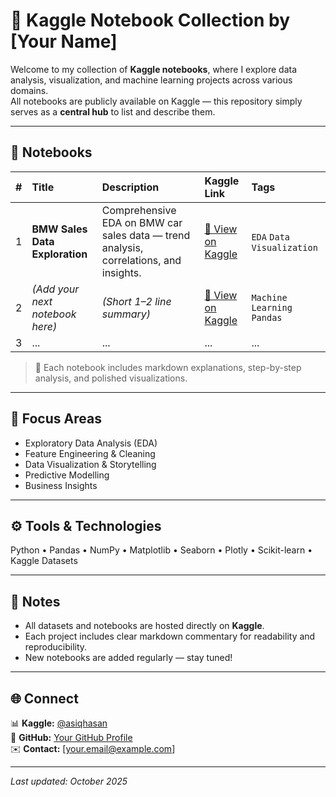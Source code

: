 # 📘 Kaggle Notebook Collection by [Your Name]

Welcome to my collection of **Kaggle notebooks**, where I explore data analysis, visualization, and machine learning projects across various domains.  
All notebooks are publicly available on Kaggle — this repository simply serves as a **central hub** to list and describe them.

---

## 📂 Notebooks

| # | Title | Description | Kaggle Link | Tags |
|:-:|:------|:-------------|:-------------|:------|
| 1 | **BMW Sales Data Exploration** | Comprehensive EDA on BMW car sales data — trend analysis, correlations, and insights. | [🔗 View on Kaggle](https://www.kaggle.com/code/asiqhasan/bmw-sales-data-exploration) | `EDA` `Data Visualization` |
| 2 | *(Add your next notebook here)* | *(Short 1–2 line summary)* | [🔗 View on Kaggle](https://www.kaggle.com/code/...) | `Machine Learning` `Pandas` |
| 3 | ... | ... | ... | ... |

> 🧩 Each notebook includes markdown explanations, step-by-step analysis, and polished visualizations.

---

## 🧠 Focus Areas
- Exploratory Data Analysis (EDA)
- Feature Engineering & Cleaning
- Data Visualization & Storytelling
- Predictive Modelling
- Business Insights

---

## ⚙️ Tools & Technologies
Python • Pandas • NumPy • Matplotlib • Seaborn • Plotly • Scikit-learn • Kaggle Datasets

---

## 🧾 Notes
- All datasets and notebooks are hosted directly on **Kaggle**.  
- Each project includes clear markdown commentary for readability and reproducibility.  
- New notebooks are added regularly — stay tuned!

---

## 🌐 Connect
📊 **Kaggle:** [@asiqhasan](https://www.kaggle.com/asiqhasan)  
💼 **GitHub:** [Your GitHub Profile](https://github.com/yourusername)  
✉️ **Contact:** [your.email@example.com]

---

*Last updated: October 2025*
